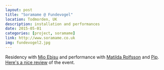 ```yaml
---
layout: post
title: "Soramame @ Fundevogel"
location: Todmorden, UK
description: installation and performances
date: 2015-05-01
categories: [project, soramame]
link: http://www.soramame.co.uk
img: fundevogel2.jpg
---
```


Residency with [Mio Ebisu](http://www.mioebisu.com) and performance with [Matilda Rolfsson](https://soundcloud.com/matilda-rolfsson) and [Pip](http://pipband.com/). [Here's a nice review](http://localsoundfocus.com/live-review-visual-artist-mio-ebisu-sound-performance-sam-andreae-matilda-rolfsson-pip-no/) of the event.